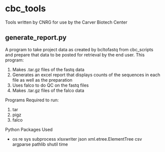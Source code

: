 # cbc_tools
Tools written by CNRG for use by the Carver Biotech Center

## generate_report.py
A program to take project data as created by bcltofastq from cbc_scripts and prepare that data to be posted for retrieval by the end user.  This program:
1.  Makes .tar.gz files of the fastq data
2.  Generates an excel report that displays counts of the sequences in each file as well as the preparation
3.  Uses falco to do QC on the fastq files
4.  Makes .tar.gz files of the falco data

Programs Required to run:
1.  tar
2.  pigz
3.  falco

Python Packages Used
* os
re
sys
subprocess
xlsxwriter
json
xml.etree.ElementTree
csv
argparse
pathlib
shutil
time
